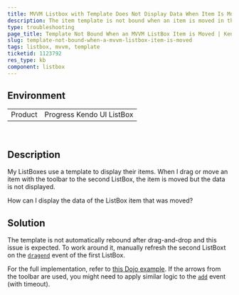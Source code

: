 ```yaml
---
title: MVVM Listbox with Template Does Not Display Data When Item Is Moved
description: The item template is not bound when an item is moved in the MVVM ListBox.
type: troubleshooting
page_title: Template Not Bound When an MVVM ListBox Item is Moved | Kendo UI ListBox for jQuery
slug: template-not-bound-when-a-mvvm-listbox-item-is-moved
tags: listbox, mvvm, template
ticketid: 1123792
res_type: kb
component: listbox
---
```


## Environment

<table>
 <tr>
  <td>Product</td>
  <td>Progress Kendo UI ListBox</td>
 </tr>
</table>

 
## Description

My ListBoxes use a template to display their items. When I drag or move an item with the toolbar to the second ListBox, the item is moved but the data is not displayed.

How can I display the data of the ListBox item that was moved?

## Solution

The template is not automatically rebound after drag-and-drop and this issue is expected. To work around it, manually refresh the second ListBoxt on the [`dragend`](https://docs.telerik.com/kendo-ui/api/javascript/ui/listbox/events/dragend) event of the first ListBox.

For the full implementation, refer to [this Dojo example](https://dojo.telerik.com/asOfa). If the arrows from the toolbar are used, you might need to apply similar logic to the [`add`](https://docs.telerik.com/kendo-ui/api/javascript/ui/listbox/events/add) event (with timeout).
